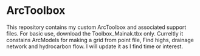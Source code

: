 # ArcToolbox
This repository contains  my custom ArcToolbox and associated support files. For basic use, download the Toolbox_Mainak.tbx only. 
Curreltly it constains ArcModels for making a grid from point file, Find highs, drainage network and hydrocarbon flow.
I will update it as I find time or interest.
